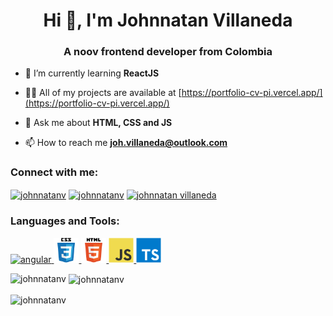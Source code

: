 <h1 align="center">Hi 👋, I'm Johnnatan Villaneda</h1>
<h3 align="center">A noov frontend developer from Colombia</h3>

- 🌱 I’m currently learning **ReactJS**

- 👨‍💻 All of my projects are available at [https://portfolio-cv-pi.vercel.app/](https://portfolio-cv-pi.vercel.app/)

- 💬 Ask me about **HTML, CSS and JS**

- 📫 How to reach me **joh.villaneda@outlook.com**

<h3 align="left">Connect with me:</h3>
<p align="left">
<a href="https://codepen.io/johnnatanv" target="blank"><img align="center" src="https://raw.githubusercontent.com/rahuldkjain/github-profile-readme-generator/master/src/images/icons/Social/codepen.svg" alt="johnnatanv" height="30" width="40" /></a>
<a href="https://twitter.com/johnnatanv" target="blank"><img align="center" src="https://raw.githubusercontent.com/rahuldkjain/github-profile-readme-generator/master/src/images/icons/Social/twitter.svg" alt="johnnatanv" height="30" width="40" /></a>
<a href="https://linkedin.com/in/johnnatan villaneda" target="blank"><img align="center" src="https://raw.githubusercontent.com/rahuldkjain/github-profile-readme-generator/master/src/images/icons/Social/linked-in-alt.svg" alt="johnnatan villaneda" height="30" width="40" /></a>
</p>

<h3 align="left">Languages and Tools:</h3>
<p align="left"> <a href="https://angular.io" target="_blank" rel="noreferrer"> <img src="https://angular.io/assets/images/logos/angular/angular.svg" alt="angular" width="40" height="40"/> </a> <a href="https://www.w3schools.com/css/" target="_blank" rel="noreferrer"> <img src="https://raw.githubusercontent.com/devicons/devicon/master/icons/css3/css3-original-wordmark.svg" alt="css3" width="40" height="40"/> </a> <a href="https://www.w3.org/html/" target="_blank" rel="noreferrer"> <img src="https://raw.githubusercontent.com/devicons/devicon/master/icons/html5/html5-original-wordmark.svg" alt="html5" width="40" height="40"/> </a> <a href="https://developer.mozilla.org/en-US/docs/Web/JavaScript" target="_blank" rel="noreferrer"> <img src="https://raw.githubusercontent.com/devicons/devicon/master/icons/javascript/javascript-original.svg" alt="javascript" width="40" height="40"/> </a> <a href="https://www.typescriptlang.org/" target="_blank" rel="noreferrer"> <img src="https://raw.githubusercontent.com/devicons/devicon/master/icons/typescript/typescript-original.svg" alt="typescript" width="40" height="40"/> </a> </p>

<p><img align="left" src="https://github-readme-stats.vercel.app/api/top-langs?username=johnnatanv&show_icons=true&theme=cobalt&locale=en&layout=compact" alt="johnnatanv" /></p>

<p>&nbsp;<img align="center" src="https://github-readme-stats.vercel.app/api?username=johnnatanv&show_icons=true&locale=en" alt="johnnatanv" /></p>

<p><img align="center" src="https://github-readme-streak-stats.herokuapp.com/?user=johnnatanv&" alt="johnnatanv" /></p>

